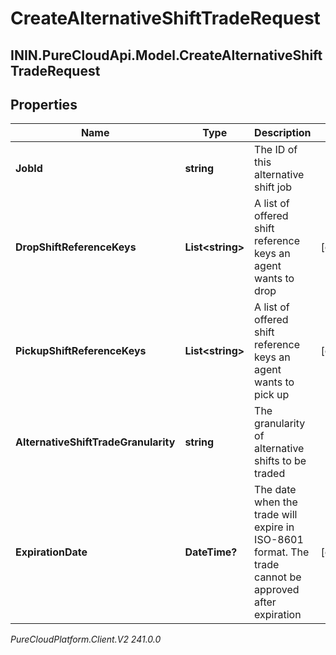 # CreateAlternativeShiftTradeRequest

## ININ.PureCloudApi.Model.CreateAlternativeShiftTradeRequest

## Properties

|Name | Type | Description | Notes|
|------------ | ------------- | ------------- | -------------|
| **JobId** | **string** | The ID of this alternative shift job | |
| **DropShiftReferenceKeys** | **List&lt;string&gt;** | A list of offered shift reference keys an agent wants to drop | [optional] |
| **PickupShiftReferenceKeys** | **List&lt;string&gt;** | A list of offered shift reference keys an agent wants to pick up | [optional] |
| **AlternativeShiftTradeGranularity** | **string** | The granularity of alternative shifts to be traded | |
| **ExpirationDate** | **DateTime?** | The date when the trade will expire in ISO-8601 format. The trade cannot be approved after expiration | [optional] |



_PureCloudPlatform.Client.V2 241.0.0_
